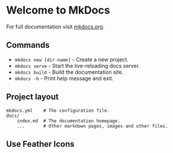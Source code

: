 # Welcome to MkDocs

For full documentation visit [mkdocs.org](https://www.mkdocs.org).

## Commands

* `mkdocs new [dir-name]` - Create a new project.
* `mkdocs serve` - Start the live-reloading docs server.
* `mkdocs build` - Build the documentation site.
* `mkdocs -h` - Print help message and exit.

## Project layout

    mkdocs.yml    # The configuration file.
    docs/
        index.md  # The documentation homepage.
        ...       # Other markdown pages, images and other files.

## Use Feather Icons

<i data-feather="arrow-right" style="color: var(--md-primary-fg-color);"></i>
<i data-feather="arrow-left" style="color: var(--color-red-500);"></i>
<i data-feather="arrow-up"></i>
<i data-feather="arrow-down"></i>
<i data-feather="arrow-up-right"></i>
<i data-feather="arrow-down-right"></i>
<i data-feather="arrow-up-left"></i>
<i data-feather="arrow-down-left"></i>
